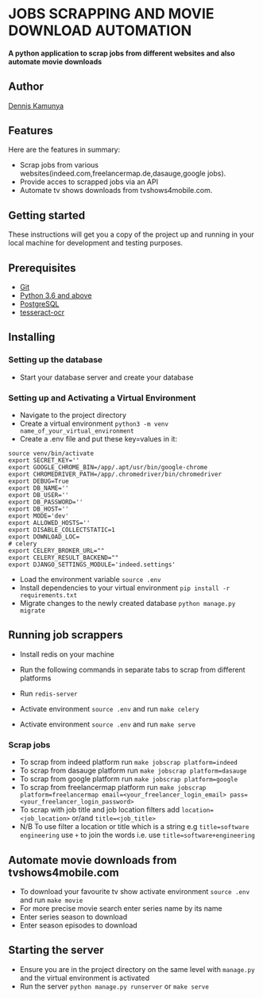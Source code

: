 # JOBS SCRAPPING AND MOVIE DOWNLOAD AUTOMATION
####  A python application to scrap jobs from different websites and also automate movie downloads

## Author
[Dennis Kamunya](https://github.com/D-Kamunya)

## Features
Here are the features in summary:
* Scrap jobs  from various websites(indeed.com,freelancermap.de,dasauge,google jobs).
* Provide acces to scrapped jobs via an API
* Automate tv shows downloads from tvshows4mobile.com.

## Getting started
These instructions will get you a copy of the project up and running in your local machine for development and testing purposes.

## Prerequisites
- [Git](https://git-scm.com/download/)
- [Python 3.6 and above](https://www.python.org/downloads/)
- [PostgreSQL](https://www.postgresql.org/)
- [tesseract-ocr](https://github.com/tesseract-ocr/tesseract/)


## Installing
### Setting up the database
- Start your database server and create your database

### Setting up and Activating a Virtual Environment
- Navigate to the project directory
- Create a virtual environment `python3 -m venv name_of_your_virtual_environment`
- Create a .env file and put these key=values in it:
```
source venv/bin/activate
export SECRET_KEY=''
export GOOGLE_CHROME_BIN=/app/.apt/usr/bin/google-chrome
export CHROMEDRIVER_PATH=/app/.chromedriver/bin/chromedriver
export DEBUG=True
export DB_NAME=''
export DB_USER=''
export DB_PASSWORD=''
export DB_HOST=''
export MODE='dev'
export ALLOWED_HOSTS=''
export DISABLE_COLLECTSTATIC=1
export DOWNLOAD_LOC=
# celery
export CELERY_BROKER_URL=""
export CELERY_RESULT_BACKEND=""
export DJANGO_SETTINGS_MODULE='indeed.settings'

```
- Load the environment variable `source .env`
- Install dependencies to your virtual environment `pip install -r requirements.txt`
- Migrate changes to the newly created database `python manage.py migrate`

## Running job scrappers
- Install redis on your machine
- Run the following commands in separate tabs to scrap from different platforms

- Run `redis-server`
- Activate environment `source .env` and run `make celery`
- Activate environment `source .env` and run `make serve`
### Scrap jobs
- To scrap from indeed platform run `make jobscrap platform=indeed`
- To scrap from dasauge platform run `make jobscrap platform=dasauge`
- To scrap from google platform run `make jobscrap platform=google`
- To scrap from freelancermap platform run `make jobscrap platform=freelancermap email=<your_freelancer_login_email> pass=<your_freelancer_login_password>`
- To scrap with job title and job location filters add `location=<job_location>` or/and `title=<job_title>`  
- N/B To use filter a location or title which is a string e.g `title=software engineering`
  use `+` to join the words i.e. use `title=software+engineering`

## Automate movie downloads from tvshows4mobile.com
- To download your favourite tv show activate environment `source .env` and run `make movie`
- For more precise movie search enter series name by its name
- Enter series season to download
- Enter season episodes to download

## Starting the server
- Ensure you are in the project directory on the same level with `manage.py` and the virtual environment is activated
- Run the server `python manage.py runserver` or `make serve` 
